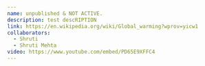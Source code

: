 ```yaml
---
name: unpublished & NOT ACTIVE.
description: test descRIPTION
link: https://en.wikipedia.org/wiki/Global_warming?wprov=yicw1
collaborators:
  - Shruti
  - Shruti Mehta
video: https://www.youtube.com/embed/PD65E9XFFC4
---
```

